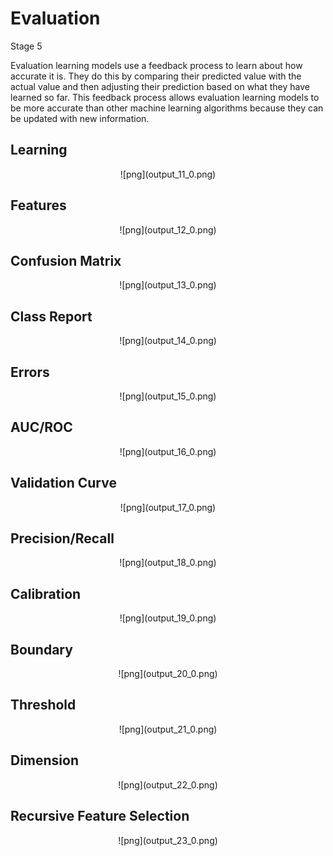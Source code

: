 # Evaluation

Stage 5

Evaluation learning models use a feedback process to learn about how
accurate it is. They do this by comparing their predicted value with the
actual value and then adjusting their prediction based on what they have
learned so far. This feedback process allows evaluation learning models
to be more accurate than other machine learning algorithms because they can be updated with new information.

## Learning

<center>
![png](output_11_0.png)
</center>

## Features

<center>
![png](output_12_0.png)
</center>

## Confusion Matrix

<center>
![png](output_13_0.png)
</center>

## Class Report

<center>
![png](output_14_0.png)
</center>

## Errors

<center>
![png](output_15_0.png)
</center>

## AUC/ROC

<center>
![png](output_16_0.png)
</center>

## Validation Curve

<center>
![png](output_17_0.png)
</center>

## Precision/Recall

<center>
![png](output_18_0.png)
</center>

## Calibration

<center>
![png](output_19_0.png)
</center>

## Boundary

<center>
![png](output_20_0.png)
</center>

## Threshold

<center>
![png](output_21_0.png)
</center>

## Dimension

<center>
![png](output_22_0.png)
</center>

## Recursive Feature Selection

<center>
![png](output_23_0.png)
</center>

